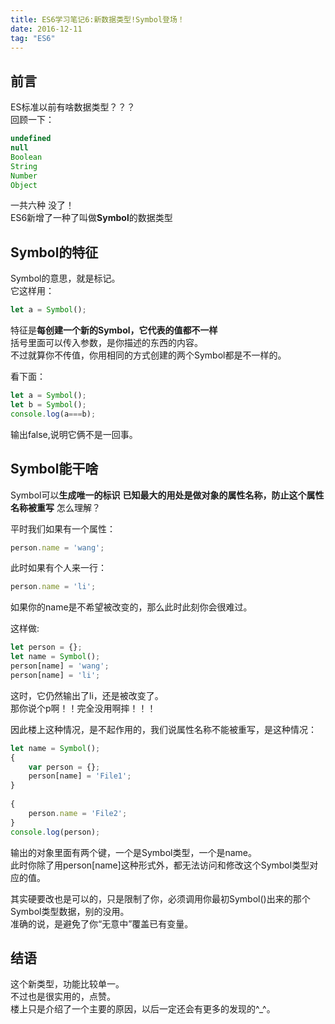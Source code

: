 ```yaml
---
title: ES6学习笔记6:新数据类型!Symbol登场！
date: 2016-12-11
tag: "ES6"
---
```

## 前言
ES标准以前有啥数据类型？？？    
回顾一下：     
    
```js
undefined
null
Boolean
String
Number
Object
```

一共六种 没了！    
ES6新增了一种了叫做**Symbol**的数据类型  

## Symbol的特征
Symbol的意思，就是标记。    
它这样用：    
    
```js
let a = Symbol();
```

特征是**每创建一个新的Symbol，它代表的值都不一样**    
括号里面可以传入参数，是你描述的东西的内容。    
不过就算你不传值，你用相同的方式创建的两个Symbol都是不一样的。    

看下面：    
    
```js
let a = Symbol();
let b = Symbol();
console.log(a===b);
```

输出false,说明它俩不是一回事。    
   
## Symbol能干啥
Symbol可以**生成唯一的标识**
**已知最大的用处是做对象的属性名称，防止这个属性名称被重写** 
怎么理解？    
    
平时我们如果有一个属性：    
    
```js
person.name = 'wang';
```

此时如果有个人来一行：    
    
```js
person.name = 'li';
```

如果你的name是不希望被改变的，那么此时此刻你会很难过。    
    
这样做:    
    
```js
let person = {};
let name = Symbol();
person[name] = 'wang';
person[name] = 'li';
```

这时，它仍然输出了li，还是被改变了。    
那你说个p啊！！完全没用啊摔！！！    
   
因此楼上这种情况，是不起作用的，我们说属性名称不能被重写，是这种情况：    
    
```js
let name = Symbol();
{
    var person = {};
    person[name] = 'File1';
}   
 
{
    person.name = 'File2'; 
}
console.log(person);
```

输出的对象里面有两个键，一个是Symbol类型，一个是name。     
此时你除了用person[name]这种形式外，都无法访问和修改这个Symbol类型对应的值。    
    
其实硬要改也是可以的，只是限制了你，必须调用你最初Symbol()出来的那个Symbol类型数据，别的没用。    
准确的说，是避免了你“无意中”覆盖已有变量。   
   
## 结语
这个新类型，功能比较单一。    
不过也是很实用的，点赞。   
楼上只是介绍了一个主要的原因，以后一定还会有更多的发现的^_^。    






    



